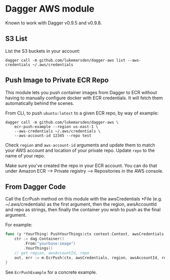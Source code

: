 # Dagger AWS module

Known to work with Dagger v0.9.5 and v0.9.8.

## S3 List

List the S3 buckets in your account:
```
dagger call -m github.com/lukemarsden/dagger-aws list --aws-credentials ~/.aws/credentials
```

## Push Image to Private ECR Repo

This module lets you push container images from Dagger to ECR without having to manually configure docker with ECR credentials. It will fetch them automatically behind the scenes.

From CLI, to push `ubuntu:latest` to a given ECR repo, by way of example:

```
dagger call -m github.com/lukemarsden/dagger-aws \
    ecr-push-example --region us-east-1 \
    --aws-credentials ~/.aws/credentials \
    --aws-account-id 12345 --repo test
```

Check `region` and `aws-account-id` arguments and update them to match your AWS account and location of your private repo. Update `repo` to the name of your repo.

Make sure you've created the repo in your ECR account. You can do that under Amazon ECR --> Private registry --> Repositories in the AWS console.

## From Dagger Code

Call the EcrPush method on this module with the awsCredentials *File (e.g. ~/.aws/credentials) as the first argument, then the region, awsAccountId and repo as strings, then finally the container you wish to push as the final argument.

For example:

```go
func (y *YourThing) PushYourThings(ctx context.Context, awsCredentials *File) {
    ctr := dag.Container()
        .From("yourbase:image")
        .YourThings()
    // get region, awsAccountId, repo
    out, err := m.EcrPush(ctx, awsCredentials, region, awsAccountId, repo, ctr)
}
```

See `EcrPushExample` for a concrete example.